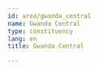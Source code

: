 ```yaml
---
id: area/gwanda_central
name: Gwanda Central
type: constituency
lang: en
title: Gwanda Central

---
```

